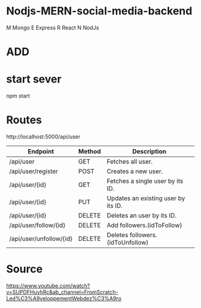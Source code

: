# Nodjs-MERN-social-media-backend
M Mongo
E Express
R React
N NodJs


# ADD

# start sever

npm start

# Routes

http://localhost:5000/api/user

| Endpoint | Method | Description |
| --- | --- | --- |
| /api/user | GET | Fetches all user. |
| /api/user/register | POST | Creates a new user. |
| /api/user/{id} | GET | Fetches a single user by its ID. |
| /api/user/{id} | PUT | Updates an existing user by its ID. |
| /api/user/{id} | DELETE | Deletes an user by its ID. |
| /api/user/follow/{id} | DELETE | Add followers.(idToFollow) |
| /api/user/unfollow/{id} | DELETE | Deletes followers.(idToUnfollow) |

# Source

https://www.youtube.com/watch?v=SUPDFHuvhRc&ab_channel=FromScratch-Led%C3%A9veloppementWebdez%C3%A9ro